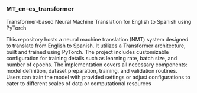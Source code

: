 ### MT_en-es_transformer
Transformer-based Neural Machine Translation for English to Spanish using PyTorch

This repository hosts a neural machine translation (NMT) system designed to translate from English to Spanish. It utilizes a Transformer architecture, built and trained using PyTorch. The project includes customizable configuration for training details such as learning rate, batch size, and number of epochs. The implementation covers all necessary components: model definition, dataset preparation, training, and validation routines. Users can train the model with provided settings or adjust configurations to cater to different scales of data or computational resources
